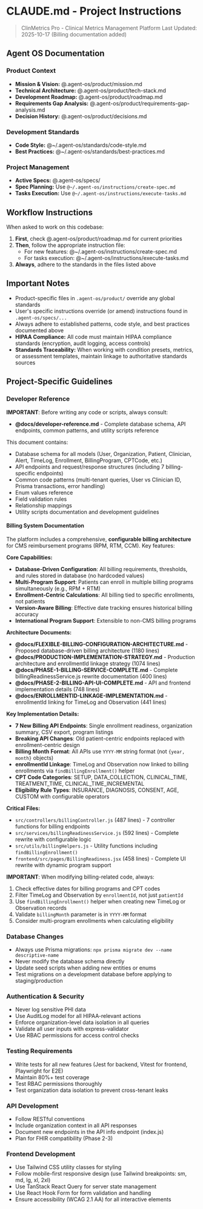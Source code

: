 # CLAUDE.md - Project Instructions

> ClinMetrics Pro - Clinical Metrics Management Platform
> Last Updated: 2025-10-17 (Billing documentation added)

## Agent OS Documentation

### Product Context
- **Mission & Vision:** @.agent-os/product/mission.md
- **Technical Architecture:** @.agent-os/product/tech-stack.md
- **Development Roadmap:** @.agent-os/product/roadmap.md
- **Requirements Gap Analysis:** @.agent-os/product/requirements-gap-analysis.md
- **Decision History:** @.agent-os/product/decisions.md

### Development Standards
- **Code Style:** @~/.agent-os/standards/code-style.md
- **Best Practices:** @~/.agent-os/standards/best-practices.md

### Project Management
- **Active Specs:** @.agent-os/specs/
- **Spec Planning:** Use `@~/.agent-os/instructions/create-spec.md`
- **Tasks Execution:** Use `@~/.agent-os/instructions/execute-tasks.md`

## Workflow Instructions

When asked to work on this codebase:

1. **First**, check @.agent-os/product/roadmap.md for current priorities
2. **Then**, follow the appropriate instruction file:
   - For new features: @~/.agent-os/instructions/create-spec.md
   - For tasks execution: @~/.agent-os/instructions/execute-tasks.md
3. **Always**, adhere to the standards in the files listed above

## Important Notes

- Product-specific files in `.agent-os/product/` override any global standards
- User's specific instructions override (or amend) instructions found in `.agent-os/specs/...`
- Always adhere to established patterns, code style, and best practices documented above
- **HIPAA Compliance:** All code must maintain HIPAA compliance standards (encryption, audit logging, access controls)
- **Standards Traceability:** When working with condition presets, metrics, or assessment templates, maintain linkage to authoritative standards sources

## Project-Specific Guidelines

### Developer Reference
**IMPORTANT**: Before writing any code or scripts, always consult:
- **@docs/developer-reference.md** - Complete database schema, API endpoints, common patterns, and utility scripts reference

This document contains:
- Database schema for all models (User, Organization, Patient, Clinician, Alert, TimeLog, Enrollment, BillingProgram, CPTCode, etc.)
- API endpoints and request/response structures (including 7 billing-specific endpoints)
- Common code patterns (multi-tenant queries, User vs Clinician ID, Prisma transactions, error handling)
- Enum values reference
- Field validation rules
- Relationship mappings
- Utility scripts documentation and development guidelines

#### Billing System Documentation

The platform includes a comprehensive, **configurable billing architecture** for CMS reimbursement programs (RPM, RTM, CCM). Key features:

**Core Capabilities:**
- **Database-Driven Configuration**: All billing requirements, thresholds, and rules stored in database (no hardcoded values)
- **Multi-Program Support**: Patients can enroll in multiple billing programs simultaneously (e.g., RPM + RTM)
- **Enrollment-Centric Calculations**: All billing tied to specific enrollments, not patients
- **Version-Aware Billing**: Effective date tracking ensures historical billing accuracy
- **International Program Support**: Extensible to non-CMS billing programs

**Architecture Documents:**
- **@docs/FLEXIBLE-BILLING-CONFIGURATION-ARCHITECTURE.md** - Proposed database-driven billing architecture (1180 lines)
- **@docs/PRODUCTION-IMPLEMENTATION-STRATEGY.md** - Production architecture and enrollmentId linkage strategy (1074 lines)
- **@docs/PHASE-1-BILLING-SERVICE-COMPLETE.md** - Complete billingReadinessService.js rewrite documentation (400 lines)
- **@docs/PHASE-2-BILLING-API-UI-COMPLETE.md** - API and frontend implementation details (748 lines)
- **@docs/ENROLLMENTID-LINKAGE-IMPLEMENTATION.md** - enrollmentId linking for TimeLog and Observation (441 lines)

**Key Implementation Details:**
- **7 New Billing API Endpoints**: Single enrollment readiness, organization summary, CSV export, program listings
- **Breaking API Changes**: Old patient-centric endpoints replaced with enrollment-centric design
- **Billing Month Format**: All APIs use `YYYY-MM` string format (not `{year, month}` objects)
- **enrollmentId Linkage**: TimeLog and Observation now linked to billing enrollments via `findBillingEnrollment()` helper
- **CPT Code Categories**: SETUP, DATA_COLLECTION, CLINICAL_TIME, TREATMENT_TIME, CLINICAL_TIME_INCREMENTAL
- **Eligibility Rule Types**: INSURANCE, DIAGNOSIS, CONSENT, AGE, CUSTOM with configurable operators

**Critical Files:**
- `src/controllers/billingController.js` (487 lines) - 7 controller functions for billing endpoints
- `src/services/billingReadinessService.js` (592 lines) - Complete rewrite with configurable logic
- `src/utils/billingHelpers.js` - Utility functions including `findBillingEnrollment()`
- `frontend/src/pages/BillingReadiness.jsx` (458 lines) - Complete UI rewrite with dynamic program support

**IMPORTANT**: When modifying billing-related code, always:
1. Check effective dates for billing programs and CPT codes
2. Filter TimeLog and Observation by `enrollmentId`, not just `patientId`
3. Use `findBillingEnrollment()` helper when creating new TimeLog or Observation records
4. Validate `billingMonth` parameter is in `YYYY-MM` format
5. Consider multi-program enrollments when calculating eligibility

### Database Changes
- Always use Prisma migrations: `npx prisma migrate dev --name descriptive-name`
- Never modify the database schema directly
- Update seed scripts when adding new entities or enums
- Test migrations on a development database before applying to staging/production

### Authentication & Security
- Never log sensitive PHI data
- Use AuditLog model for all HIPAA-relevant actions
- Enforce organization-level data isolation in all queries
- Validate all user inputs with express-validator
- Use RBAC permissions for access control checks

### Testing Requirements
- Write tests for all new features (Jest for backend, Vitest for frontend, Playwright for E2E)
- Maintain 80%+ test coverage
- Test RBAC permissions thoroughly
- Test organization data isolation to prevent cross-tenant leaks

### API Development
- Follow RESTful conventions
- Include organization context in all API responses
- Document new endpoints in the API info endpoint (index.js)
- Plan for FHIR compatibility (Phase 2-3)

### Frontend Development
- Use Tailwind CSS utility classes for styling
- Follow mobile-first responsive design (use Tailwind breakpoints: sm, md, lg, xl, 2xl)
- Use TanStack React Query for server state management
- Use React Hook Form for form validation and handling
- Ensure accessibility (WCAG 2.1 AA) for all interactive elements
